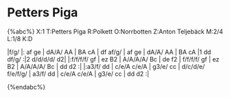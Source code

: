 # Petters Piga

{%abc%}
X:1
T:Petters Piga
R:Polkett
O:Norrbotten
Z:Anton Teljebäck
M:2/4
L:1/8
K:D

|f/g/ |: af ge | dA/A/ AA |  BA cA  | df af/g/  | af ge | dA/A/ AA |  BA cA |1 dd df/g/ :|2 d/d/d/d/ d2|
|:f/f/f/f/ gf | ez B2 | A/A/A/A/ Bc | de f2 |  f/f/f/f/ gf | ez B2 | A/A/A/A/ Bc | dd d2 :|
|:a3/f/ dd | c/e/A c/e/A | g3/e/ cc | d/c/d/e/ f/e/f/g/ | a3/f/ dd | c/e/A c/e/A | g3/e/ cc | dd d2 :|

{%endabc%}
